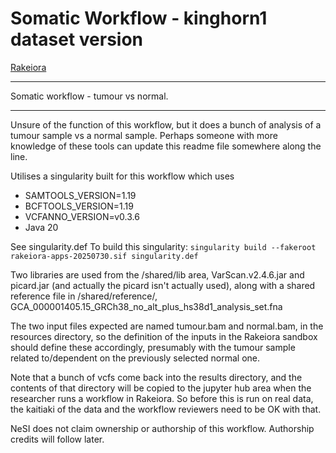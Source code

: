 # Somatic Workflow - kinghorn1 dataset version

[Rakeiora](http://rakeiora.ac.nz)

---
Somatic workflow - tumour vs normal.

---

Unsure of the function of this workflow, but it does a bunch
of analysis of a tumour sample vs a normal sample. Perhaps
someone with more knowledge of these tools can update this
readme file somewhere along the line.

Utilises a singularity built for this workflow which uses
- SAMTOOLS_VERSION=1.19
- BCFTOOLS_VERSION=1.19
- VCFANNO_VERSION=v0.3.6
- Java 20

See singularity.def
To build this singularity:
```singularity build --fakeroot rakeiora-apps-20250730.sif singularity.def```

Two libraries are used from the /shared/lib area,
VarScan.v2.4.6.jar and picard.jar (and actually the picard isn't actually used),
along with a shared
reference file in /shared/reference/,
GCA_000001405.15_GRCh38_no_alt_plus_hs38d1_analysis_set.fna

The two input files expected are named tumour.bam and normal.bam,
in the resources directory, so the definition of the inputs
in the Rakeiora sandbox should define these accordingly,
presumably with the tumour sample related to/dependent on
the previously selected normal one.

Note that a bunch of vcfs come back into the results directory,
and the contents of that directory will be copied to the jupyter hub
area when the researcher runs a workflow in Rakeiora. So before
this is run on real data, the kaitiaki of the data
and the workflow reviewers need to be OK with that.

NeSI does not claim ownership or authorship of this workflow.
Authorship credits will follow later.
